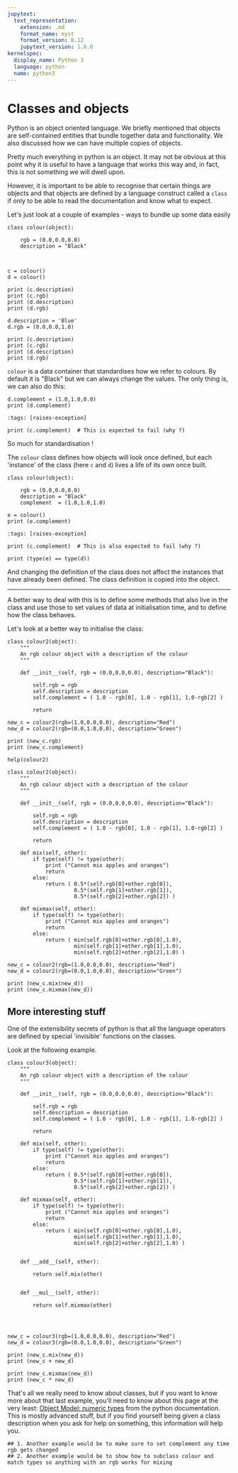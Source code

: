```yaml
---
jupytext:
  text_representation:
    extension: .md
    format_name: myst
    format_version: 0.12
    jupytext_version: 1.6.0
kernelspec:
  display_name: Python 3
  language: python
  name: python3
---
```


# Classes and objects

Python is an object oriented language. We briefly mentioned that objects are self-contained entities that bundle together data and functionality. We also discussed how we can have multiple copies of objects.

Pretty much everything in python is an object. It may not be obvious at this point why it is useful to have a language that works this way and, in fact, this is not something we will dwell upon.

However, it is important to be able to recognise that certain things are objects and that objects are defined by a language construct called a `class` if only to be able to read the documentation and know what to expect.

Let's just look at a couple of examples - ways to bundle up some data easily


```{code-cell} ipython3
class colour(object):
    
    rgb = (0.0,0.0,0.0)
    description = "Black"
    
    
```

```{code-cell} ipython3
c = colour()
d = colour()
```

```{code-cell} ipython3
print (c.description)
print (c.rgb)
print (d.description)
print (d.rgb)
```

```{code-cell} ipython3
d.description = 'Blue'
d.rgb = (0.0,0.0,1.0)
```

```{code-cell} ipython3
print (c.description)
print (c.rgb)
print (d.description)
print (d.rgb)
```

`colour` is a data container that standardises how we refer to colours. By default it is "Black" but we can always change the values. The only thing is, we can also do this:

```{code-cell} ipython3
d.complement = (1.0,1.0,0.0)
print (d.complement)
```

```{code-cell} ipython3
:tags: [raises-exception]

print (c.complement)  # This is expected to fail (why ?)
```

So much for standardisation ! 

The `colour` class defines how objects will look once defined, but each 'instance' of the class (here `c` and `d`) lives a life of its own once built.

```{code-cell} ipython3
class colour(object):
    
    rgb = (0.0,0.0,0.0)
    description = "Black"
    complement  = (1.0,1.0,1.0)
    
e = colour()
print (e.complement)
```

```{code-cell} ipython3
:tags: [raises-exception]

print (c.complement)  # This is also expected to fail (why ?)
```

```{code-cell} ipython3
print (type(e) == type(d))
```

And changing the definition of the class does not affect the instances that have already been defined. The class definition is copied into the object. 

---

A better way to deal with this is to define some methods that also live in the class and use those to set values of data at initialisation time, and to define how the class behaves.

Let's look at a better way to initialise the class:

```{code-cell} ipython3
class colour2(object):   
    """
    An rgb colour object with a description of the colour 
    """
    
    def __init__(self, rgb = (0.0,0.0,0.0), description="Black"):
        
        self.rgb = rgb
        self.description = description
        self.complement = ( 1.0 - rgb[0], 1.0 - rgb[1], 1.0-rgb[2] )
        
        return

new_c = colour2(rgb=(1.0,0.0,0.0), description="Red")
new_d = colour2(rgb=(0.0,1.0,0.0), description="Green")

print (new_c.rgb)
print (new_c.complement)

```

```{code-cell} ipython3
help(colour2)
```

```{code-cell} ipython3
class colour2(object):   
    """
    An rgb colour object with a description of the colour 
    """
    
    def __init__(self, rgb = (0.0,0.0,0.0), description="Black"):
        
        self.rgb = rgb
        self.description = description
        self.complement = ( 1.0 - rgb[0], 1.0 - rgb[1], 1.0-rgb[2] )
        
        return

    def mix(self, other):
        if type(self) != type(other):
            print ("Cannot mix apples and oranges")
            return
        else:
            return ( 0.5*(self.rgb[0]+other.rgb[0]),
                     0.5*(self.rgb[1]+other.rgb[1]),
                     0.5*(self.rgb[2]+other.rgb[2]) )
        
    def mixmax(self, other):
        if type(self) != type(other):
            print ("Cannot mix apples and oranges")
            return
        else:
            return ( min(self.rgb[0]+other.rgb[0],1.0),
                     min(self.rgb[1]+other.rgb[1],1.0),
                     min(self.rgb[2]+other.rgb[2],1.0) )

```

```{code-cell} ipython3
new_c = colour2(rgb=(1.0,0.0,0.0), description="Red")
new_d = colour2(rgb=(0.0,1.0,0.0), description="Green")
```

```{code-cell} ipython3
print (new_c.mix(new_d))
print (new_c.mixmax(new_d))
```

## More interesting stuff

One of the extensibility secrets of python is that all the language operators are defined by special 'invisible' functions on the classes. 

Look at the following example. 

```{code-cell} ipython3
class colour3(object):   
    """
    An rgb colour object with a description of the colour 
    """
    
    def __init__(self, rgb = (0.0,0.0,0.0), description="Black"):
        
        self.rgb = rgb
        self.description = description
        self.complement = ( 1.0 - rgb[0], 1.0 - rgb[1], 1.0-rgb[2] )
        
        return

    def mix(self, other):
        if type(self) != type(other):
            print ("Cannot mix apples and oranges")
            return
        else:
            return ( 0.5*(self.rgb[0]+other.rgb[0]),
                     0.5*(self.rgb[1]+other.rgb[1]),
                     0.5*(self.rgb[2]+other.rgb[2]) )
        
    def mixmax(self, other):
        if type(self) != type(other):
            print ("Cannot mix apples and oranges")
            return
        else:
            return ( min(self.rgb[0]+other.rgb[0],1.0),
                     min(self.rgb[1]+other.rgb[1],1.0),
                     min(self.rgb[2]+other.rgb[2],1.0) )

        
    def __add__(self, other):
        
        return self.mix(other)


    def __mul__(self, other):
        
        return self.mixmax(other)



    
new_c = colour3(rgb=(1.0,0.0,0.0), description="Red")
new_d = colour3(rgb=(0.0,1.0,0.0), description="Green")
```

```{code-cell} ipython3
print (new_c.mix(new_d))
print (new_c + new_d)

print (new_c.mixmax(new_d))
print (new_c * new_d)
```

That's all we really need to know about classes, but if you want to know more about that last example, you'll need to know about this page at the very least: [Object Model: numeric types](https://docs.python.org/2/reference/datamodel.html#emulating-numeric-types) from the python documentation. This is mostly advanced stuff, but if you find yourself being given a class description when you ask for help on something, this information will help you.

```{code-cell} ipython3
## 1. Another example would be to make sure to set complement any time rgb gets changed
## 2. Another example would be to show how to subclass colour and match types so anything with an rgb works for mixing
```
